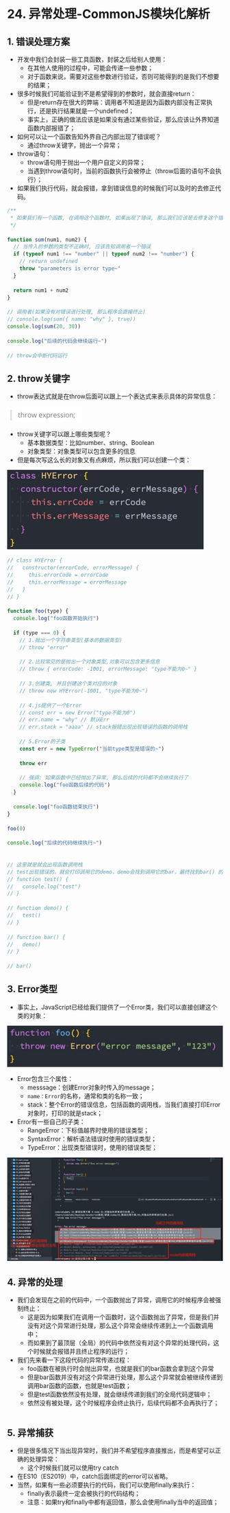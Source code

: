 # 24. 异常处理-CommonJS模块化解析

## 1. 错误处理方案

+ 开发中我们会封装一些工具函数，封装之后给别人使用：
  + 在其他人使用的过程中，可能会传递一些参数；
  + 对于函数来说，需要对这些参数进行验证，否则可能得到的是我们不想要的结果；
+ 很多时候我们可能验证到不是希望得到的参数时，就会直接return：
  + 但是return存在很大的弊端：调用者不知道是因为函数内部没有正常执行，还是执行结果就是一个undefined；
  + 事实上，正确的做法应该是如果没有通过某些验证，那么应该让外界知道函数内部报错了；
+ 如何可以让一个函数告知外界自己内部出现了错误呢？
  + 通过throw关键字，抛出一个异常；
+ throw语句：
  + throw语句用于抛出一个用户自定义的异常；
  + 当遇到throw语句时，当前的函数执行会被停止（throw后面的语句不会执行）；
+ 如果我们执行代码，就会报错，拿到错误信息的时候我们可以及时的去修正代码。

```js
/**
 * 如果我们有一个函数, 在调用这个函数时, 如果出现了错误, 那么我们应该是去修复这个错误.
 */

function sum(num1, num2) {
  // 当传入的参数的类型不正确时, 应该告知调用者一个错误
  if (typeof num1 !== "number" || typeof num2 !== "number") {
    // return undefined
    throw "parameters is error type~"
  }

  return num1 + num2
}

// 调用者(如果没有对错误进行处理, 那么程序会直接终止)
// console.log(sum({ name: "why" }, true))
console.log(sum(20, 30))

console.log("后续的代码会继续运行~")

// throw会中断代码运行

```

## 2. throw关键字

+ throw表达式就是在throw后面可以跟上一个表达式来表示具体的异常信息：

![image-20220428172929822](24-异常处理-CommonJS模块化解析.assets/image-20220428172929822.png)

+ throw关键字可以跟上哪些类型呢？
  + 基本数据类型：比如number、string、Boolean
  + 对象类型：对象类型可以包含更多的信息
+ 但是每次写这么长的对象又有点麻烦，所以我们可以创建一个类：

![image-20220428172957658](24-异常处理-CommonJS模块化解析.assets/image-20220428172957658-16511381984831.png)

```js
// class HYError {
//   constructor(errorCode, errorMessage) {
//     this.errorCode = errorCode
//     this.errorMessage = errorMessage
//   }
// }

function foo(type) {
  console.log("foo函数开始执行")

  if (type === 0) {
    // 1.抛出一个字符串类型(基本的数据类型)
    // throw "error"

    // 2.比较常见的是抛出一个对象类型,对象可以包含更多信息
    // throw { errorCode: -1001, errorMessage: "type不能为0~" }

    // 3.创建类, 并且创建这个类对应的对象
    // throw new HYError(-1001, "type不能为0~")

    // 4.js提供了一个Error
    // const err = new Error("type不能为0")
    // err.name = "why" // 默认Err
    // err.stack = "aaaa" // stack报错出现出现错误的函数的调用栈

    // 5.Error的子类
    const err = new TypeError("当前type类型是错误的~")

    throw err

    // 强调: 如果函数中已经抛出了异常, 那么后续的代码都不会继续执行了
    console.log("foo函数后续的代码")
  }

  console.log("foo函数结束执行")
}

foo(0)

console.log("后续的代码继续执行~")


// 这里就是就会出现函数调用栈
// test出现错误的，就会打印调用它的demo，demo会找到调用它的bar，最终找到bar() 的一整个栈就是函数调用栈
// function test() {
//   console.log("test")
// }

// function demo() {
//   test()
// }

// function bar() {
//   demo()
// }

// bar()

```

## 3. Error类型

+ 事实上，JavaScript已经给我们提供了一个Error类，我们可以直接创建这个类的对象：

![image-20220428173033410](24-异常处理-CommonJS模块化解析.assets/image-20220428173033410.png)

+ Error包含三个属性：
  + messsage：创建Error对象时传入的message；
  + `name：Error`的名称，通常和类的名称一致；
  + stack：整个Error的错误信息，包括函数的调用栈，当我们直接打印Error对象时，打印的就是stack；
+ Error有一些自己的子类：
  + RangeError：下标值越界时使用的错误类型；
  + SyntaxError：解析语法错误时使用的错误类型；
  + TypeError：出现类型错误时，使用的错误类型；

![image-20220504232315755](24-异常处理-CommonJS模块化解析.assets/image-20220504232315755.png)

## 4. 异常的处理

+ 我们会发现在之前的代码中，一个函数抛出了异常，调用它的时候程序会被强制终止：
  + 这是因为如果我们在调用一个函数时，这个函数抛出了异常，但是我们并没有对这个异常进行处理，那么这个异常会继续传递到上一个函数调用中；
  + 而如果到了最顶层（全局）的代码中依然没有对这个异常的处理代码，这个时候就会报错并且终止程序的运行；
+ 我们先来看一下这段代码的异常传递过程：
  + foo函数在被执行时会抛出异常，也就是我们的bar函数会拿到这个异常
  + 但是bar函数并没有对这个异常进行处理，那么这个异常就会被继续传递到调用bar函数的函数，也就是test函数；
  + 但是test函数依然没有处理，就会继续传递到我们的全局代码逻辑中；
  + 依然没有被处理，这个时候程序会终止执行，后续代码都不会再执行了；

```js
```



## 5. 异常捕获

+ 但是很多情况下当出现异常时，我们并不希望程序直接推出，而是希望可以正确的处理异常：
  + 这个时候我们就可以使用try catch
+ 在ES10（ES2019）中，catch后面绑定的error可以省略。
+ 当然，如果有一些必须要执行的代码，我们可以使用finally来执行：
  + finally表示最终一定会被执行的代码结构；
  + 注意：如果try和finally中都有返回值，那么会使用finally当中的返回值；































